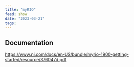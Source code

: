```yaml
---
title: "myRIO"
feed: show
date: "2023-03-21"
tags: 
---
```


## Documentation
https://www.ni.com/docs/en-US/bundle/myrio-1900-getting-started/resource/376047d.pdf
